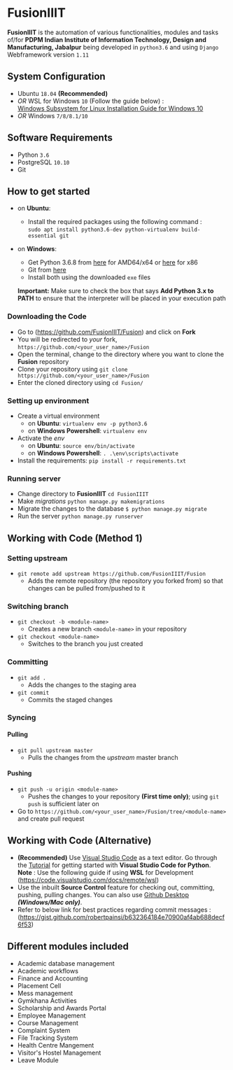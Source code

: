 # FusionIIIT

**FusionIIIT** is the automation of various functionalities, modules and tasks of/for **PDPM Indian Institute of Information Technology, Design and Manufacturing, Jabalpur** being developed in `python3.6` and using `Django` Webframework version `1.11`

## System Configuration

* Ubuntu `18.04` **(Recommended)**
* *OR* WSL for Windows `10` \(Follow the guide below\) :  
    [Windows Subsystem for Linux Installation Guide for Windows 10](https://docs.microsoft.com/en-us/windows/wsl/install-win10)
* *OR* Windows `7/8/8.1/10`

## Software Requirements

* Python `3.6`
* PostgreSQL `10.10`
* Git

## How to get started

* on **Ubuntu**:
  * Install the required packages using the following command :  
    `sudo apt install python3.6-dev python-virtualenv build-essential git`

* on **Windows**:
  * Get Python 3.6.8 from [here](https://www.python.org/ftp/python/3.6.8/python-3.6.8-amd64.exe) for AMD64/x64 or [here](https://www.python.org/ftp/python/3.6.8/python-3.6.8.exe) for x86
  * Git from [here](https://git-scm.com/download/win)
  * Install both using the downloaded `exe` files  

  **Important:** Make sure to check the box that says **Add Python 3.x to PATH** to ensure that the interpreter will be placed in your execution path

### Downloading the Code

* Go to (<https://github.com/FusionIIIT/Fusion>) and click on **Fork**
* You will be redirected to *your* fork, `https://github.com/<your_user_name>/Fusion`
* Open the terminal, change to the directory where you want to clone the **Fusion** repository
* Clone your repository using `git clone https://github.com/<your_user_name>/Fusion`
* Enter the cloned directory using `cd Fusion/`

### Setting up environment

* Create a virtual environment  
  * on **Ubuntu**: `virtualenv env -p python3.6`  
  * on **Windows Powershell**: `virtualenv env`
* Activate the *env*
  * on **Ubuntu**: `source env/bin/activate`  
  * on **Windows Powershell**: `. .\env\scripts\activate`  
* Install the requirements: `pip install -r requirements.txt`

### Running server

* Change directory to **FusionIIIT** `cd FusionIIIT`
* Make *migrations* `python manage.py makemigrations`
* Migrate the changes to the database `$ python manage.py migrate`
* Run the server `python manage.py runserver`

## Working with Code \(Method 1\)

### Setting upstream

* `git remote add upstream https://github.com/FusionIIIT/Fusion`
  * Adds the remote repository (the repository you forked from) so that changes can be pulled from/pushed to it

### Switching branch

* `git checkout -b <module-name>`
  * Creates a new branch `<module-name>` in your repository
* `git checkout <module-name>`
  * Switches to the branch you just created

### Committing

* `git add .`
  * Adds the changes to the staging area
* `git commit`
  * Commits the staged changes

### Syncing

#### Pulling

* `git pull upstream master`
  * Pulls the changes from the *upstream* master branch

#### Pushing

* `git push -u origin <module-name>`
  * Pushes the changes to your repository **\(First time only\)**; using `git push` is sufficient later on
* Go to `https://github.com/<your_user_name>/Fusion/tree/<module-name>` and create pull request

## Working with Code \(Alternative\)

* **(Recommended)** Use [Visual Studio Code](https://code.visualstudio.com/) as a text editor. Go through the [Tutorial](https://code.visualstudio.com/docs/python/python-tutorial) for getting started with **Visual Studio Code for Python**.  
**Note** : Use the following guide if using **WSL** for Development  
    (<https://code.visualstudio.com/docs/remote/wsl>)
* Use the inbuilt **Source Control** feature for checking out, committing, pushing, pulling changes. You can also use [Github Desktop](https://desktop.github.com/) **_\(Windows/Mac only\)_**.  
* Refer to below link for best practices regarding commit messages :  
    (<https://gist.github.com/robertpainsi/b632364184e70900af4ab688decf6f53>)

## Different modules included

* Academic database management  
* Academic workflows  
* Finance and Accounting  
* Placement Cell  
* Mess management  
* Gymkhana Activities  
* Scholarship and Awards Portal  
* Employee Management  
* Course Management  
* Complaint System  
* File Tracking System  
* Health Centre Mangement  
* Visitor's Hostel Management  
* Leave Module
